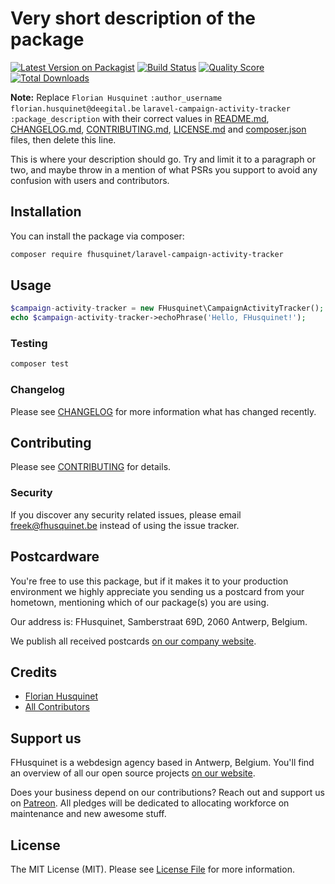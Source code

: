 # Very short description of the package

[![Latest Version on Packagist](https://img.shields.io/packagist/v/fhusquinet/laravel-campaign-activity-tracker.svg?style=flat-square)](https://packagist.org/packages/fhusquinet/laravel-campaign-activity-tracker)
[![Build Status](https://img.shields.io/travis/fhusquinet/laravel-campaign-activity-tracker/master.svg?style=flat-square)](https://travis-ci.org/fhusquinet/laravel-campaign-activity-tracker)
[![Quality Score](https://img.shields.io/scrutinizer/g/fhusquinet/laravel-campaign-activity-tracker.svg?style=flat-square)](https://scrutinizer-ci.com/g/fhusquinet/laravel-campaign-activity-tracker)
[![Total Downloads](https://img.shields.io/packagist/dt/fhusquinet/laravel-campaign-activity-tracker.svg?style=flat-square)](https://packagist.org/packages/fhusquinet/laravel-campaign-activity-tracker)

**Note:** Replace ```Florian Husquinet``` ```:author_username``` ```florian.husquinet@deegital.be``` ```laravel-campaign-activity-tracker``` ```:package_description``` with their correct values in [README.md](README.md), [CHANGELOG.md](CHANGELOG.md), [CONTRIBUTING.md](CONTRIBUTING.md), [LICENSE.md](LICENSE.md) and [composer.json](composer.json) files, then delete this line.

This is where your description should go. Try and limit it to a paragraph or two, and maybe throw in a mention of what PSRs you support to avoid any confusion with users and contributors.

## Installation

You can install the package via composer:

```bash
composer require fhusquinet/laravel-campaign-activity-tracker
```

## Usage

``` php
$campaign-activity-tracker = new FHusquinet\CampaignActivityTracker();
echo $campaign-activity-tracker->echoPhrase('Hello, FHusquinet!');
```

### Testing

``` bash
composer test
```

### Changelog

Please see [CHANGELOG](CHANGELOG.md) for more information what has changed recently.

## Contributing

Please see [CONTRIBUTING](CONTRIBUTING.md) for details.

### Security

If you discover any security related issues, please email freek@fhusquinet.be instead of using the issue tracker.

## Postcardware

You're free to use this package, but if it makes it to your production environment we highly appreciate you sending us a postcard from your hometown, mentioning which of our package(s) you are using.

Our address is: FHusquinet, Samberstraat 69D, 2060 Antwerp, Belgium.

We publish all received postcards [on our company website](https://fhusquinet.be/en/opensource/postcards).

## Credits

- [Florian Husquinet](https://github.com/:author_username)
- [All Contributors](../../contributors)

## Support us

FHusquinet is a webdesign agency based in Antwerp, Belgium. You'll find an overview of all our open source projects [on our website](https://fhusquinet.be/opensource).

Does your business depend on our contributions? Reach out and support us on [Patreon](https://www.patreon.com/fhusquinet). 
All pledges will be dedicated to allocating workforce on maintenance and new awesome stuff.

## License

The MIT License (MIT). Please see [License File](LICENSE.md) for more information.

